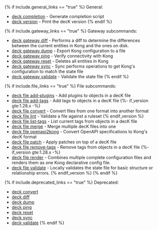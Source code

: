 {% if include.general_links == "true" %}
General:
* [deck completion](/deck/{{page.kong_version}}/reference/deck_completion/)	 - Generate completion script
* [deck version](/deck/{{page.kong_version}}/reference/deck_version/) - Print the decK version
{% endif %}

{% if include.gateway_links == "true" %}
Gateway subcommands:
* [deck gateway diff](/deck/{{page.kong_version}}/reference/deck_gateway_diff/)	- Performs a diff to determine the differences between the current entities in Kong and the ones on disk.
* [deck gateway dump](/deck/{{page.kong_version}}/reference/deck_gateway_dump/)	- Export Kong configuration to a file
* [deck gateway ping](/deck/{{page.kong_version}}/reference/deck_gateway_ping/)	- Verify connectivity with Kong
* [deck gateway reset](/deck/{{page.kong_version}}/reference/deck_gateway_reset/) - Deletes all entities in Kong
* [deck gateway sync](/deck/{{page.kong_version}}/reference/deck_gateway_sync/)	- Sync performs operations to get Kong's configuration to match the state file
* [deck gateway validate](/deck/{{page.kong_version}}/reference/deck_gateway_validate/)	- Validate the state file
{% endif %}

{% if include.file_links == "true" %}
File subcommands:
* [deck file add-plugins](/deck/{{page.kong_version}}/reference/deck_file_add-plugins)	 - Add plugins to objects in a decK file
* [deck file add-tags](/deck/{{page.kong_version}}/reference/deck_file_add-tags)	 - Add tags to objects in a decK file
{%- if_version gte:1.28.x -%}
* [deck file convert](/deck/{{page.kong_version}}/reference/deck_file_convert)	 - Convert files from one format into another format
* [deck file lint](/deck/{{page.kong_version}}/reference/deck_file_lint)	 - Validate a file against a ruleset
{% endif_version %}
* [deck file list-tags](/deck/{{page.kong_version}}/reference/deck_file_list-tags)	 - List current tags from objects in a decK file
* [deck file merge](/deck/{{page.kong_version}}/reference/deck_file_merge)	 - Merge multiple decK files into one
* [deck file openapi2kong](/deck/{{page.kong_version}}/reference/deck_file_openapi2kong)	 - Convert OpenAPI specifications to Kong's decK format
* [deck file patch](/deck/{{page.kong_version}}/reference/deck_file_patch)	 - Apply patches on top of a decK file
* [deck file remove-tags](/deck/{{page.kong_version}}/reference/deck_file_remove-tags)	 - Remove tags from objects in a decK file
{%- if_version gte:1.28.x -%}
* [deck file render](/deck/{{page.kong_version}}/reference/deck_file_render)	 - Combines multiple complete configuration files and renders them as one Kong declarative config file.
* [deck file validate](/deck/{{page.kong_version}}/reference/deck_file_validate)	 - Locally validates the state file for basic structure or relationship errors.
{% endif_version %}
{% endif %}

{% if include.deprecated_links == "true" %}
Deprecated:
* [deck convert](/deck/{{page.kong_version}}/reference/deck_convert/)
* [deck diff](/deck/{{page.kong_version}}/reference/deck_diff/)
* [deck dump](/deck/{{page.kong_version}}/reference/deck_dump/)
* [deck ping](/deck/{{page.kong_version}}/reference/deck_ping/)
* [deck reset](/deck/{{page.kong_version}}/reference/deck_reset/)
* [deck sync](/deck/{{page.kong_version}}/reference/deck_sync/)
* [deck validate](/deck/{{page.kong_version}}/reference/deck_validate/)
{% endif %}